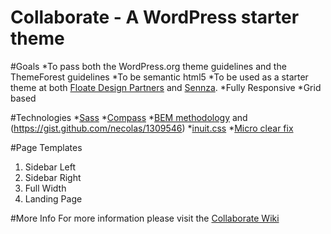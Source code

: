 Collaborate - A WordPress starter theme
=======================================

#Goals
*To pass both the WordPress.org theme guidelines and the ThemeForest guidelines
*To be semantic html5
*To be used as a starter theme at both [Floate Design Partners](http://floate.com.au/ "Floate Design Partners") and [Sennza](http://www.sennza.com.au/ "Sennza").
*Fully Responsive
*Grid based

#Technologies
*[Sass](http://sass-lang.com/)
*[Compass](http://compass.handlino.com/)
*[BEM methodology](http://bem.info/method/) and (https://gist.github.com/necolas/1309546)
*[inuit.css](http://inuitcss.com/)
*[Micro clear fix](http://nicolasgallagher.com/micro-clearfix-hack/)

#Page Templates
1. Sidebar Left
2. Sidebar Right
3. Full Width
4. Landing Page

#More Info
For more information please visit the [Collaborate Wiki](https://github.com/peterwilsoncc/collaborate/wiki)